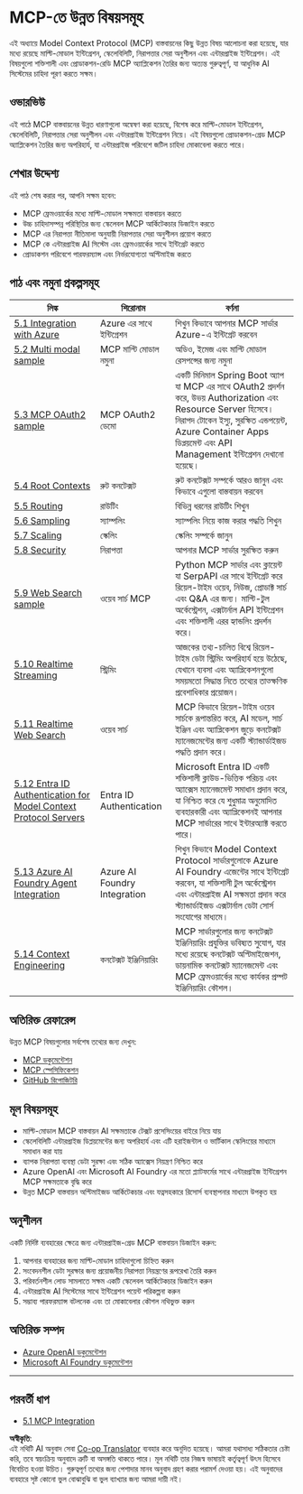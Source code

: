 <!--
CO_OP_TRANSLATOR_METADATA:
{
  "original_hash": "a5c1d9e9856024d23da4a65a847c75ac",
  "translation_date": "2025-07-18T07:13:47+00:00",
  "source_file": "05-AdvancedTopics/README.md",
  "language_code": "bn"
}
-->
# MCP-তে উন্নত বিষয়সমূহ

এই অধ্যায়ে Model Context Protocol (MCP) বাস্তবায়নের কিছু উন্নত বিষয় আলোচনা করা হয়েছে, যার মধ্যে রয়েছে মাল্টি-মোডাল ইন্টিগ্রেশন, স্কেলেবিলিটি, নিরাপত্তার সেরা অনুশীলন এবং এন্টারপ্রাইজ ইন্টিগ্রেশন। এই বিষয়গুলো শক্তিশালী এবং প্রোডাকশন-রেডি MCP অ্যাপ্লিকেশন তৈরির জন্য অত্যন্ত গুরুত্বপূর্ণ, যা আধুনিক AI সিস্টেমের চাহিদা পূরণ করতে সক্ষম।

## ওভারভিউ

এই পাঠে MCP বাস্তবায়নের উন্নত ধারণাগুলো অন্বেষণ করা হয়েছে, বিশেষ করে মাল্টি-মোডাল ইন্টিগ্রেশন, স্কেলেবিলিটি, নিরাপত্তার সেরা অনুশীলন এবং এন্টারপ্রাইজ ইন্টিগ্রেশন নিয়ে। এই বিষয়গুলো প্রোডাকশন-গ্রেড MCP অ্যাপ্লিকেশন তৈরির জন্য অপরিহার্য, যা এন্টারপ্রাইজ পরিবেশে জটিল চাহিদা মোকাবেলা করতে পারে।

## শেখার উদ্দেশ্য

এই পাঠ শেষ করার পর, আপনি সক্ষম হবেন:

- MCP ফ্রেমওয়ার্কের মধ্যে মাল্টি-মোডাল সক্ষমতা বাস্তবায়ন করতে
- উচ্চ চাহিদাসম্পন্ন পরিস্থিতির জন্য স্কেলেবল MCP আর্কিটেকচার ডিজাইন করতে
- MCP এর নিরাপত্তা নীতিমালা অনুযায়ী নিরাপত্তার সেরা অনুশীলন প্রয়োগ করতে
- MCP কে এন্টারপ্রাইজ AI সিস্টেম এবং ফ্রেমওয়ার্কের সাথে ইন্টিগ্রেট করতে
- প্রোডাকশন পরিবেশে পারফরম্যান্স এবং নির্ভরযোগ্যতা অপ্টিমাইজ করতে

## পাঠ এবং নমুনা প্রকল্পসমূহ

| লিঙ্ক | শিরোনাম | বর্ণনা |
|------|---------|---------|
| [5.1 Integration with Azure](./mcp-integration/README.md) | Azure এর সাথে ইন্টিগ্রেশন | শিখুন কিভাবে আপনার MCP সার্ভার Azure-এ ইন্টিগ্রেট করবেন |
| [5.2 Multi modal sample](./mcp-multi-modality/README.md) | MCP মাল্টি মোডাল নমুনা | অডিও, ইমেজ এবং মাল্টি মোডাল রেসপন্সের জন্য নমুনা |
| [5.3 MCP OAuth2 sample](../../../05-AdvancedTopics/mcp-oauth2-demo) | MCP OAuth2 ডেমো | একটি মিনিমাল Spring Boot অ্যাপ যা MCP এর সাথে OAuth2 প্রদর্শন করে, উভয় Authorization এবং Resource Server হিসেবে। নিরাপদ টোকেন ইস্যু, সুরক্ষিত এন্ডপয়েন্ট, Azure Container Apps ডিপ্লয়মেন্ট এবং API Management ইন্টিগ্রেশন দেখানো হয়েছে। |
| [5.4 Root Contexts](./mcp-root-contexts/README.md) | রুট কনটেক্সট | রুট কনটেক্সট সম্পর্কে আরও জানুন এবং কিভাবে এগুলো বাস্তবায়ন করবেন |
| [5.5 Routing](./mcp-routing/README.md) | রাউটিং | বিভিন্ন ধরনের রাউটিং শিখুন |
| [5.6 Sampling](./mcp-sampling/README.md) | স্যাম্পলিং | স্যাম্পলিং নিয়ে কাজ করার পদ্ধতি শিখুন |
| [5.7 Scaling](./mcp-scaling/README.md) | স্কেলিং | স্কেলিং সম্পর্কে জানুন |
| [5.8 Security](./mcp-security/README.md) | নিরাপত্তা | আপনার MCP সার্ভার সুরক্ষিত করুন |
| [5.9 Web Search sample](./web-search-mcp/README.md) | ওয়েব সার্চ MCP | Python MCP সার্ভার এবং ক্লায়েন্ট যা SerpAPI এর সাথে ইন্টিগ্রেট করে রিয়েল-টাইম ওয়েব, নিউজ, প্রোডাক্ট সার্চ এবং Q&A এর জন্য। মাল্টি-টুল অর্কেস্ট্রেশন, এক্সটার্নাল API ইন্টিগ্রেশন এবং শক্তিশালী এরর হ্যান্ডলিং প্রদর্শন করে। |
| [5.10 Realtime Streaming](./mcp-realtimestreaming/README.md) | স্ট্রিমিং | আজকের তথ্য-চালিত বিশ্বে রিয়েল-টাইম ডেটা স্ট্রিমিং অপরিহার্য হয়ে উঠেছে, যেখানে ব্যবসা এবং অ্যাপ্লিকেশনগুলো সময়মতো সিদ্ধান্ত নিতে তথ্যের তাত্ক্ষণিক প্রবেশাধিকার প্রয়োজন। |
| [5.11 Realtime Web Search](./mcp-realtimesearch/README.md) | ওয়েব সার্চ | MCP কিভাবে রিয়েল-টাইম ওয়েব সার্চকে রূপান্তরিত করে, AI মডেল, সার্চ ইঞ্জিন এবং অ্যাপ্লিকেশন জুড়ে কনটেক্সট ম্যানেজমেন্টের জন্য একটি স্ট্যান্ডার্ডাইজড পদ্ধতি প্রদান করে। |
| [5.12  Entra ID Authentication for Model Context Protocol Servers](./mcp-security-entra/README.md) | Entra ID Authentication | Microsoft Entra ID একটি শক্তিশালী ক্লাউড-ভিত্তিক পরিচয় এবং অ্যাক্সেস ম্যানেজমেন্ট সমাধান প্রদান করে, যা নিশ্চিত করে যে শুধুমাত্র অনুমোদিত ব্যবহারকারী এবং অ্যাপ্লিকেশনই আপনার MCP সার্ভারের সাথে ইন্টারঅ্যাক্ট করতে পারে। |
| [5.13 Azure AI Foundry Agent Integration](./mcp-foundry-agent-integration/README.md) | Azure AI Foundry Integration | শিখুন কিভাবে Model Context Protocol সার্ভারগুলোকে Azure AI Foundry এজেন্টের সাথে ইন্টিগ্রেট করবেন, যা শক্তিশালী টুল অর্কেস্ট্রেশন এবং এন্টারপ্রাইজ AI সক্ষমতা প্রদান করে স্ট্যান্ডার্ডাইজড এক্সটার্নাল ডেটা সোর্স সংযোগের মাধ্যমে। |
| [5.14 Context Engineering](./mcp-contextengineering/README.md) | কনটেক্সট ইঞ্জিনিয়ারিং | MCP সার্ভারগুলোর জন্য কনটেক্সট ইঞ্জিনিয়ারিং প্রযুক্তির ভবিষ্যত সুযোগ, যার মধ্যে রয়েছে কনটেক্সট অপ্টিমাইজেশন, ডায়নামিক কনটেক্সট ম্যানেজমেন্ট এবং MCP ফ্রেমওয়ার্কের মধ্যে কার্যকর প্রম্পট ইঞ্জিনিয়ারিং কৌশল। |

## অতিরিক্ত রেফারেন্স

উন্নত MCP বিষয়গুলোর সর্বশেষ তথ্যের জন্য দেখুন:
- [MCP ডকুমেন্টেশন](https://modelcontextprotocol.io/)
- [MCP স্পেসিফিকেশন](https://spec.modelcontextprotocol.io/)
- [GitHub রিপোজিটরি](https://github.com/modelcontextprotocol)

## মূল বিষয়সমূহ

- মাল্টি-মোডাল MCP বাস্তবায়ন AI সক্ষমতাকে টেক্সট প্রসেসিংয়ের বাইরে নিয়ে যায়
- স্কেলেবিলিটি এন্টারপ্রাইজ ডিপ্লয়মেন্টের জন্য অপরিহার্য এবং এটি হরাইজন্টাল ও ভার্টিকাল স্কেলিংয়ের মাধ্যমে সমাধান করা যায়
- ব্যাপক নিরাপত্তা ব্যবস্থা ডেটা সুরক্ষা এবং সঠিক অ্যাক্সেস নিয়ন্ত্রণ নিশ্চিত করে
- Azure OpenAI এবং Microsoft AI Foundry এর মতো প্ল্যাটফর্মের সাথে এন্টারপ্রাইজ ইন্টিগ্রেশন MCP সক্ষমতাকে বৃদ্ধি করে
- উন্নত MCP বাস্তবায়ন অপ্টিমাইজড আর্কিটেকচার এবং যত্নসহকারে রিসোর্স ব্যবস্থাপনার মাধ্যমে উপকৃত হয়

## অনুশীলন

একটি নির্দিষ্ট ব্যবহারের ক্ষেত্রে জন্য এন্টারপ্রাইজ-গ্রেড MCP বাস্তবায়ন ডিজাইন করুন:

1. আপনার ব্যবহারের জন্য মাল্টি-মোডাল চাহিদাগুলো চিহ্নিত করুন
2. সংবেদনশীল ডেটা সুরক্ষার জন্য প্রয়োজনীয় নিরাপত্তা নিয়ন্ত্রণের রূপরেখা তৈরি করুন
3. পরিবর্তনশীল লোড সামলাতে সক্ষম একটি স্কেলেবল আর্কিটেকচার ডিজাইন করুন
4. এন্টারপ্রাইজ AI সিস্টেমের সাথে ইন্টিগ্রেশন পয়েন্ট পরিকল্পনা করুন
5. সম্ভাব্য পারফরম্যান্স বটলনেক এবং তা মোকাবেলার কৌশল নথিভুক্ত করুন

## অতিরিক্ত সম্পদ

- [Azure OpenAI ডকুমেন্টেশন](https://learn.microsoft.com/en-us/azure/ai-services/openai/)
- [Microsoft AI Foundry ডকুমেন্টেশন](https://learn.microsoft.com/en-us/ai-services/)

---

## পরবর্তী ধাপ

- [5.1 MCP Integration](./mcp-integration/README.md)

**অস্বীকৃতি**:  
এই নথিটি AI অনুবাদ সেবা [Co-op Translator](https://github.com/Azure/co-op-translator) ব্যবহার করে অনূদিত হয়েছে। আমরা যথাসাধ্য সঠিকতার চেষ্টা করি, তবে স্বয়ংক্রিয় অনুবাদে ত্রুটি বা অসঙ্গতি থাকতে পারে। মূল নথিটি তার নিজস্ব ভাষায়ই কর্তৃত্বপূর্ণ উৎস হিসেবে বিবেচিত হওয়া উচিত। গুরুত্বপূর্ণ তথ্যের জন্য পেশাদার মানব অনুবাদ গ্রহণ করার পরামর্শ দেওয়া হয়। এই অনুবাদের ব্যবহারে সৃষ্ট কোনো ভুল বোঝাবুঝি বা ভুল ব্যাখ্যার জন্য আমরা দায়ী নই।